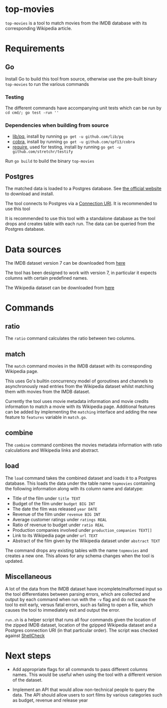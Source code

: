 # top-movies

`top-movies` is a tool to match movies from the IMDB database with its corresponding Wikipedia article.

# Requirements

## **Go**

Install Go to build this tool from source, otherwise use the pre-built binary `top-movies` to run the various commands

### Testing

The different commands have accompanying unit tests which can be run by `cd cmd/; go test -run ''`

### Dependencies when building from source

- [lib/pq](https://github.com/lib/pq), install by running `go get -u github.com/lib/pq`
- [cobra](https://github.com/spf13/cobra), install by running `go get -u github.com/spf13/cobra`
- [require](https://github.com/stretchr/testify), used for testing, install by running `go get -u github.com/stretchr/testify`

Run `go build` to build the binary `top-movies`

## **Postgres**

The matched data is loaded to a Postgres database. See [the official website](https://www.postgresql.org/download/) to download and install. 

The tool connects to Postgres via a [Connection URI](https://www.postgresql.org/docs/current/libpq-connect.html#LIBPQ-CONNSTRING). It is recommended to use this tool

It is recommended to use this tool with a standalone database as the tool drops and creates table with each run. The data can be queried from the Postgres database.

# Data sources

The IMDB dataset version 7 can be downloaded from [here](https://www.kaggle.com/rounakbanik/the-movies-dataset/version/7)

The tool has been designed to work with version 7, in particular it expects columns with certain predefined names.

The Wikipedia dataset can be downloaded from [here](https://dumps.wikimedia.org/enwiki/latest/enwiki-latest-abstract.xml.gz)

# Commands

## **ratio**
The `ratio` command calculates the ratio between two columns.

## **match**
The `match` command movies in the IMDB dataset with its corresponding Wikipedia page. 

This uses Go's builtin concurrency model of goroutines and channels to asynchronously read entries from the Wikipedia dataset whilst matching them with movies from the IMDB dataset.

Currently the tool uses movie metadata information and movie credits information to match a movie with its Wikipedia page. Additional features can be added by implementing the `matching` interface and adding the new feature to `features` variable in `match.go`.

## **combine**
The `combine` command combines the movies metadata information with ratio calculations and Wikipedia links and abstract.

## **load**
The `load` command takes the combined dataset and loads it to a Postgres database. This loads the data under the table name `topmovies` containing the following information along with its column name and datatype:
- Title of the film under `title TEXT`
- Budget of the film under `budget BIG INT`
- The date the film was released `year DATE`
- Revenue of the film under `revenue BIG INT`
- Average customer ratings under `ratings REAL`
- Ratio of revenue to budget under `ratio REAL`
- Production companies involved under `production_companies TEXT[]`
- Link to its Wikipedia page under `url TEXT`
- Abstract of the film given by the Wikipedia dataset under `abstract TEXT`

The command drops any existing tables with the name `topmovies` and creates a new one. This allows for any schema changes when the tool is updated.

## Miscellaneous

A lot of the data from the IMDB dataset have incomplete/malformed input so the tool differentiates between parsing errors, which are collected and output by each command when run with the `-v` flag and do not cause the tool to exit early, versus fatal errors, such as failing to open a file, which causes the tool to immediately exit and output the error.

`run.sh` is a helper script that runs all four commands given the location of the zipped IMDB dataset, location of the gzipped Wikipedia dataset and a Postgres connection URI (in that particular order). The script was checked against [ShellCheck](https://www.shellcheck.net/)


# Next steps
- Add appropriate flags for all commands to pass different columns names. This would be useful when using the tool with a different version of the dataset.

- Implement an API that would allow non-technical people to query the data. The API should allow users to sort films by various categories such as budget, revenue and release year